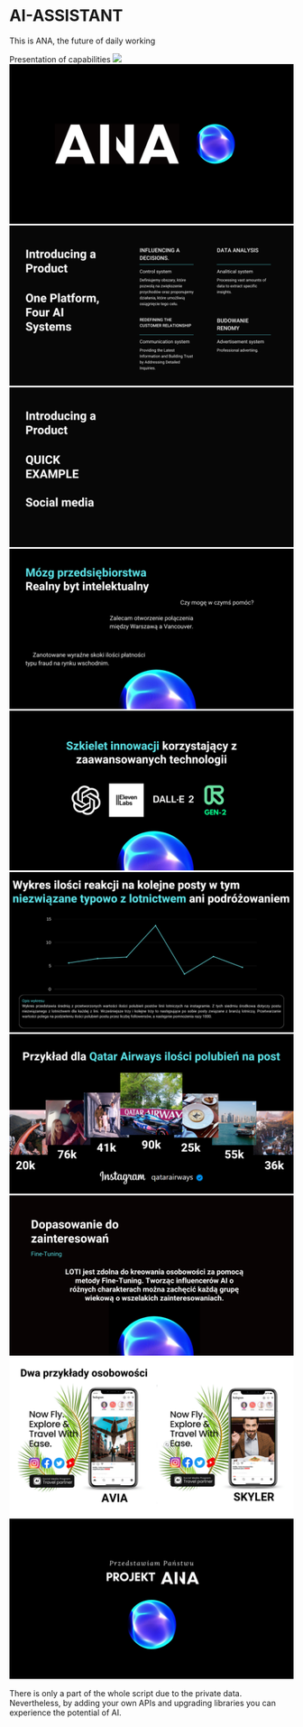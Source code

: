 # AI-ASSISTANT
This is ANA, the future of daily working

Presentation of capabilities
![](https://github.com/AdixPlaysGames/AI-ASSISTANT/blob/main/VISUAL/PRESENTATION.gif)
![](https://github.com/AdixPlaysGames/AI-ASSISTANT/blob/main/VISUAL/1.png)
![](https://github.com/AdixPlaysGames/AI-ASSISTANT/blob/main/VISUAL/2.png)
![](https://github.com/AdixPlaysGames/AI-ASSISTANT/blob/main/VISUAL/3.png)
![](https://github.com/AdixPlaysGames/AI-ASSISTANT/blob/main/VISUAL/4.png)
![](https://github.com/AdixPlaysGames/AI-ASSISTANT/blob/main/VISUAL/5.png)
![](https://github.com/AdixPlaysGames/AI-ASSISTANT/blob/main/VISUAL/6.png)
![](https://github.com/AdixPlaysGames/AI-ASSISTANT/blob/main/VISUAL/7.png)
![](https://github.com/AdixPlaysGames/AI-ASSISTANT/blob/main/VISUAL/8.png)
![](https://github.com/AdixPlaysGames/AI-ASSISTANT/blob/main/VISUAL/9.png)
![](https://github.com/AdixPlaysGames/AI-ASSISTANT/blob/main/VISUAL/10.png)

There is only a part of the whole script due to the private data. 
Nevertheless, by adding your own APIs and upgrading libraries you can experience the potential of AI.
